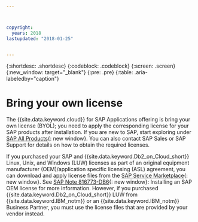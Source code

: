 ```yaml
---



copyright:
  years: 2018
lastupdated: "2018-01-25"


---
```


{:shortdesc: .shortdesc}
{:codeblock: .codeblock}
{:screen: .screen}
{:new_window: target="_blank"}
{:pre: .pre}
{:table: .aria-labeledby="caption"}


# Bring your own license

The {{site.data.keyword.cloud}} for SAP Applications offering is bring your own license (BYOL); you need to apply the corresponding license for your SAP products after installation. If you are new to SAP, start exploring under [SAP All Products](https://go.sap.com/solution.html){: new window}. You can also contact SAP Sales or SAP Support for details on how to obtain  the required licenses.

If you purchased your SAP and {{site.data.keyword.Db2_on_Cloud_short}} Linux, Unix, and Windows (LUW) licenses as part of an original equipment manufacturer (OEM)/application specific licensing (ASL) agreement, you can download and apply license files from the [SAP Service Marketplace](https://websmp201.sap-ag.de/){: new window}. See [SAP Note 816773-DB6](https://launchpad.support.sap.com/#/notes/816773){: new window}: Installing an SAP OEM license for more information. However, if you purchased {{site.data.keyword.Db2_on_Cloud_short}} LUW from {{site.data.keyword.IBM_notm}} or an {{site.data.keyword.IBM_notm}} Business Partner, you must use the license files that are provided by your vendor instead.
